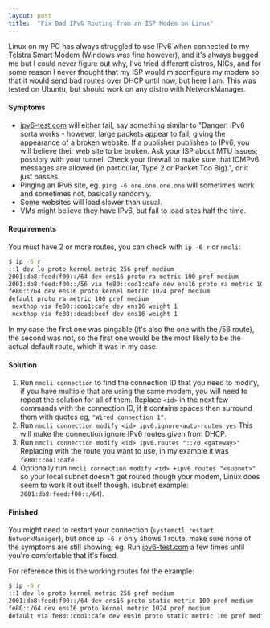 ```yaml
---
layout: post
title:  "Fix Bad IPv6 Routing from an ISP Modem on Linux"
---
```

Linux on my PC has always struggled to use IPv6 when connected to my Telstra Smart Modem (Windows was fine however), and it's always bugged me but I could never figure out why, I've tried different distros, NICs, and for some reason I never thought that my ISP would misconfigure my modem so that it would send bad routes over DHCP until now, but here I am. This was tested on Ubuntu, but should work on any distro with NetworkManager.
<!--more-->

#### Symptoms

- [ipv6-test.com](http://ipv6-test.com) will either fail, say something similar to "Danger! IPv6 sorta works - however, large packets appear to fail, giving the appearance of a broken website. If a publisher publishes to IPv6, you will believe their web site to be broken. Ask your ISP about MTU issues; possibly with your tunnel. Check your firewall to make sure that ICMPv6 messages are allowed (in particular, Type 2 or Packet Too Big).", or it just passes.
- Pinging an IPv6 site, eg. `ping -6 one.one.one.one` will sometimes work and sometimes not, basically randomly.
- Some websites will load slower than usual.
- VMs might believe they have IPv6, but fail to load sites half the time.

#### Requirements

You must have 2 or more routes, you can check with `ip -6 r` or `nmcli`:

```sh
$ ip -6 r
::1 dev lo proto kernel metric 256 pref medium
2001:db8:feed:f00::/64 dev ens16 proto ra metric 100 pref medium
2001:db8:feed:f00::/56 via fe80::coo1:cafe dev ens16 proto ra metric 100 pref medium
fe80::/64 dev ens16 proto kernel metric 1024 pref medium
default proto ra metric 100 pref medium
 nexthop via fe80::coo1:cafe dev ens16 weight 1 
 nexthop via fe80::dead:beef dev ens16 weight 1
```

In my case the first one was pingable (it's also the one with the /56 route), the second was not, so the first one would be the most likely to be the actual default route, which it was in my case.

#### Solution

1. Run `nmcli connection` to find the connection ID that you need to modify, if you have multiple that are using the same modem, you will need to repeat the solution for all of them. Replace `<id>` in the next few commands with the connection ID, if it contains spaces then surround them with quotes eg, `"Wired connection 1"`.
2. Run `nmcli connection modify <id> ipv6.ignore-auto-routes yes` This will make the connection ignore IPv6 routes given from DHCP.
3. Run `nmcli connection modify <id> ipv6.routes "::/0 <gateway>"` Replacing <gateway> with the route you want to use, in my example it was `fe80::coo1:cafe`
4. Optionally run `nmcli connection modify <id> +ipv6.routes "<subnet>"` so your local subnet doesn't get routed though your modem, Linux does seem to work it out itself though. (subnet example: `2001:db8:feed:f00::/64`).

#### Finished

You might need to restart your connection (`systemctl restart NetworkManager`), but once `ip -6 r` only shows 1 route, make sure none of the symptoms are still showing; eg. Run [ipv6-test.com](http://ipv6-test.com) a few times until you're comfortable that it's fixed.

For reference this is the working routes for the example:

```sh
$ ip -6 r
::1 dev lo proto kernel metric 256 pref medium
2001:db8:feed:f00::/64 dev ens16 proto static metric 100 pref medium
fe80::/64 dev ens16 proto kernel metric 1024 pref medium
default via fe80::coo1:cafe dev ens16 proto static metric 100 pref medium
```
